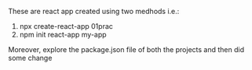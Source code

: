 These are react app created using two medhods i.e.:
1. npx create-react-app 01prac
2. npm init react-app my-app

Moreover, explore the package.json file of both the projects and then did some change
